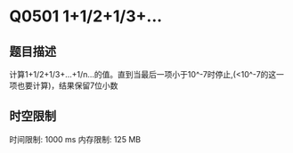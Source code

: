 # Q0501 1+1/2+1/3+...

## 题目描述

计算1+1/2+1/3+…+1/n…的值。直到当最后一项小于10^-7时停止,(<10^-7的这一项也要计算)，结果保留7位小数

## 时空限制

时间限制: 1000 ms
内存限制: 125 MB
